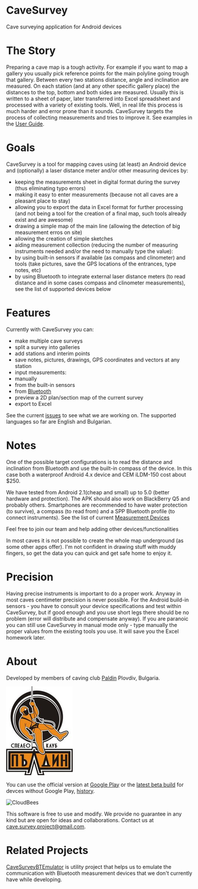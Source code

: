 CaveSurvey
==========

Cave surveying application for Android devices


The Story
=========

Preparing a cave map is a tough activity. For example if you want to map a gallery you usually pick reference points for the main polyline going trough that gallery. Between every two stations distance, angle and inclination are measured. On each station (and at any other specific gallery place) the distances to the top, bottom and both sides are measured. Usually this is written to a sheet of paper, later transferred into Excel spreadsheet and processed with a variety of existing tools.
Well, in real life this process is much harder and error prone than it sounds. CaveSurvey targets the process of collecting measurements and tries to improve it. See examples in the [User Guide](https://github.com/lz1asl/CaveSurvey/wiki/User-Guide).


Goals
=====

CaveSurvey is a tool for mapping caves using (at least) an Android device and (optionally) a laser distance meter and/or other measuring devices by:
 - keeping the measurements sheet in digital format during the survey (thus eliminating typo errors)
 - making it easy to enter measurements (because not all caves are a pleasant place to stay)
 - allowing you to export the data in Excel format for further processing (and not being a tool for the creation of a final map, such tools already exist and are awesome)
 - drawing a simple map of the main line (allowing the detection of big measurement erros on site)
 - allowing the creation of simple sketches
 - aiding measurement collection (reducing the number of measuring instruments needed and/or the need to manually type the value):
  - by using built-in sensors if available (as compass and clinometer) and tools (take pictures, save the GPS locations of the entrances, type notes, etc)
  - by using Bluetooth to integrate external laser distance meters (to read distance and in some cases compass and clinometer measurements), see the list of supported devices below


Features
========

 Currently with CaveSurvey you can:
  - make multiple cave surveys
  - split a survey into galleries
  - add stations and interim points
  - save notes, pictures, drawings, GPS coordinates and vectors at any station
  - input measurements:
   - manually
   - from the built-in sensors
   - from [Bluetooth](https://github.com/lz1asl/CaveSurvey/wiki/Measurement-Devices)
  - preview a 2D plan/section map of the current survey
  - export to Excel

  See the current [issues](https://github.com/lz1asl/CaveSurvey/issues) to see what we are working on.
  The supported languages so far are English and Bulgarian.
  

Notes
=====

One of the possible target configurations is to read the distance and inclination from Bluetooth and use the built-in compass of the device. In this case both a waterproof Android 4.x device and CEM iLDM-150 cost about $250.

We have tested from Android 2.1(cheap and small) up to 5.0 (better hardware and protection). The APK should also work on BlackBerry Q5 and probably others. Smartphones are recommended to have water protection (to survive), a compass (to read from) and a SPP Bluetooth profile (to connect instruments).
See the list of current [Measurement Devices](https://github.com/lz1asl/CaveSurvey/wiki/Measurement-Devices)

Feel free to join our team and help adding other devices/functionalities
  
In most caves it is not possible to create the whole map underground (as some other apps offer). I'm not confident in drawing stuff with muddy fingers, so get the data you can quick and get safe home to enjoy it.

Precision
=========

Having precise instruments is important to do a proper work. Anyway in most caves centimeter precision is never possible.
For the Android build-in sensors - you have to consult your device specifications and test within CaveSurvey, but if good enough and you use short legs there should be no problem (error will distribute and compensate anyway).
If you are paranoic you can still use CaveSurvey in manual mode only - type manually the proper values from the existing tools you use. It will save you the Excel homework later.


About
=====

Developed by members of caving club [Paldin](http://sk-paldin.eu/) Plovdiv, Bulgaria.

![Picture](res/drawable-mdpi/paldin.jpg)

You can use the official version at [Google Play](https://play.google.com/store/apps/details?id=com.astoev.cave.survey) or the [latest beta build](https://razhodki.ci.cloudbees.com/job/CaveSurvey/lastSuccessfulBuild/artifact/build/outputs/apk/CaveSurvey-defaultFlavor-release.apk) for devces without Google Play, [history](https://github.com/lz1asl/CaveSurvey/wiki/Releases).

![CloudBees](http://www.cloudbees.com/sites/default/files/Button-Built-on-CB-1.png)


This software is free to use and modify. We provide no guarantee in any kind but are open for ideas and collaborations. Contact us at cave.survey.project@gmail.com.


Related Projects
================

[CaveSurveyBTEmulator](https://github.com/lz1asl/CaveSurveyBTEmulator) is utility project that helps us to emulate the communication with Bluetooth measurement devices that we don't currently have while developing.
